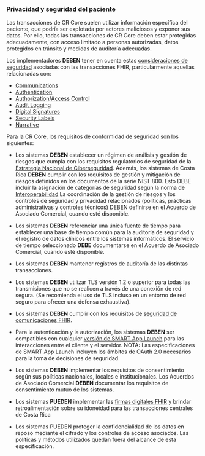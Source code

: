 ### Privacidad y seguridad del paciente
Las transacciones de CR Core suelen utilizar información específica del paciente, que podría ser explotada por actores maliciosos y exponer sus datos. Por ello, todas las transacciones de CR Core deben estar protegidas adecuadamente, con acceso limitado a personas autorizadas, datos protegidos en tránsito y medidas de auditoría adecuadas.

Los implementadores **DEBEN** tener en cuenta estas [consideraciones de seguridad](https://hl7.org/fhir/R5/security.html) asociadas con las transacciones FHIR, particularmente aquellas relacionadas con:

- [Communications](https://hl7.org/fhir/R5/security.html#http)
- [Authentication](https://hl7.org/fhir/R5/security.html#authentication)
- [Authorization/Access Control](https://hl7.org/fhir/R5/security.html#binding)
- [Audit Logging](https://hl7.org/fhir/R5/security.html#audit)
- [Digital Signatures](https://hl7.org/fhir/R5/signatures.html)
- [Security Labels](https://hl7.org/fhir/R5/security-labels.html)
- [Narrative](https://hl7.org/fhir/R5/security.html#narrative)

Para la CR Core, los requisitos de conformidad de seguridad son los siguientes:

- Los sistemas **DEBEN** establecer un régimen de análisis y gestión de riesgos que cumpla con los requisitos regulatorios de seguridad de la [Estrategia Nacional de Ciberseguridad](https://www.micitt.go.cr/sites/default/files/2023-06/Estrategia-Nacional-de-Ciberseguridad-MICITT-2023-2027.pdf). Además, los sistemas de Costa Rica **DEBEN** cumplir con los requisitos de gestión y mitigación de riesgos definidos en los documentos de la serie NIST 800. Esto DEBE incluir la asignación de categorías de seguridad según la norma de [Interoperabilidad](#) La coordinación de la gestión de riesgos y los controles de seguridad y privacidad relacionados (políticas, prácticas administrativas y controles técnicos) DEBEN definirse en el Acuerdo de Asociado Comercial, cuando esté disponible.

- Los sistemas **DEBEN** referenciar una única fuente de tiempo para establecer una base de tiempo común para la auditoría de seguridad y el registro de datos clínicos entre los sistemas informáticos. El servicio de tiempo seleccionado **DEBE** documentarse en el Acuerdo de Asociado Comercial, cuando esté disponible.

- Los sistemas **DEBEN** mantener registros de auditoría de las distintas transacciones.

- Los sistemas **DEBEN** utilizar TLS versión 1.2 o superior para todas las transmisiones que no se realicen a través de una conexión de red segura. (Se recomienda el uso de TLS incluso en un entorno de red seguro para ofrecer una defensa exhaustiva). 

- Los sistemas **DEBEN** cumplir con los requisitos de [seguridad de comunicaciones FHIR](https://hl7.org/fhir/R5/security.html#http).

- Para la autenticación y la autorización, los sistemas **DEBEN** ser compatibles con cualquier [versión de SMART App Launch](https://hl7.org/fhir/smart-app-launch/history.html) para las interacciones entre el cliente y el servidor. NOTA: Las especificaciones de SMART App Launch incluyen los ámbitos de OAuth 2.0 necesarios para la toma de decisiones de seguridad.

- Los sistemas **DEBEN** implementar los requisitos de consentimiento según sus políticas nacionales, locales e institucionales. Los Acuerdos de Asociado Comercial **DEBEN** documentar los requisitos de consentimiento mutuo de los sistemas.


- Los sistemas **PUEDEN** implementar las [firmas digitales FHIR](https://hl7.org/fhir/R5/signatures.html) y brindar retroalimentación sobre su idoneidad para las transacciones centrales de Costa Rica

- Los sistemas PUEDEN proteger la confidencialidad de los datos en reposo mediante el cifrado y los controles de acceso asociados. Las políticas y métodos utilizados quedan fuera del alcance de esta especificación.